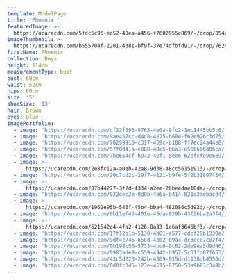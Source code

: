 ```yaml
---
template: ModelPage
title: 'Phoenix '
featuredImage: >-
  https://ucarecdn.com/5fdc5c96-ec52-40ea-a456-f7602955c869/-/crop/854x586/0,329/-/preview/
imageThumbnail: >-
  https://ucarecdn.com/b555704f-2201-4381-bf9f-37e74dfbfd91/-/crop/762x1092/321,379/-/preview/
firstName: Phoenix
collection: Boys
height: 114cm
measurementType: bust
bust: 60cm
waist: 52cm
hips: 60cm
size: '5'
shoeSize: '13'
hair: Brown
eyes: Blue
imagePortfolio:
  - image: 'https://ucarecdn.com/cf22f593-8763-4e6a-9fc2-1ec1445bb5c6/'
  - image: 'https://ucarecdn.com/9ae457cc-d4d8-4e75-b68e-f62e926c1d75/'
  - image: 'https://ucarecdn.com/70299910-c317-459c-b108-ff7ec24a44e8/'
  - image: 'https://ucarecdn.com/57f0d41a-e088-48e5-b6a3-e56b666d06ca/'
  - image: 'https://ucarecdn.com/7be654cf-b972-42f1-8ee6-62efcfe9e669/'
  - image: >-
      https://ucarecdn.com/2e8fc12a-a0eb-42a8-9d38-48cc56151913/-/crop/854x1070/0,210/-/preview/
  - image: 'https://ucarecdn.com/20c7cd2c-29f7-4121-b9fe-5f2b31897f34/'
  - image: >-
      https://ucarecdn.com/07b44277-3f2d-4334-a2ee-26beedae18da/-/crop/766x1105/0,175/-/preview/
  - image: 'https://ucarecdn.com/022cec2e-0d0b-4e6a-b414-821a3aebacd4/'
  - image: >-
      https://ucarecdn.com/1962e95b-546f-45b4-bba4-482086c5d92d/-/crop/854x983/0,297/-/preview/
  - image: 'https://ucarecdn.com/6b11ef43-401e-45da-929b-43f26ba2a3f4/'
  - image: >-
      https://ucarecdn.com/621542c4-4fa2-4126-8a33-1e6af3645bf3/-/crop/854x976/0,304/-/preview/
  - image: 'https://ucarecdn.com/17f12b1b-5130-4d01-a577-cdcf29b1330a/'
  - image: 'https://ucarecdn.com/9df4c745-658d-4b02-b9a4-dc3ecc7c82f4/'
  - image: 'https://ucarecdn.com/0b198c56-5733-4bc0-9c62-2de9ea5d9d46/'
  - image: 'https://ucarecdn.com/9983ade8-c559-4942-b957-5c31fd07f653/'
  - image: 'https://ucarecdn.com/43c5d223-242b-4309-915d-d1138db4556d/'
  - image: 'https://ucarecdn.com/0d8fc3d5-123e-4515-8750-53a9b83c349b/'
---
```


